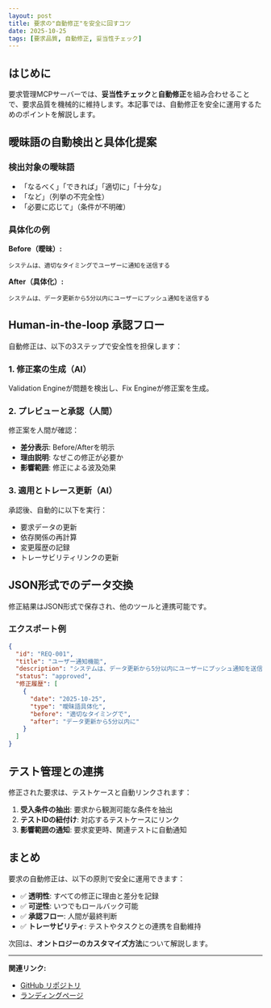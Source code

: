 ```yaml
---
layout: post
title: 要求の"自動修正"を安全に回すコツ
date: 2025-10-25
tags: [要求品質, 自動修正, 妥当性チェック]
---
```


## はじめに

要求管理MCPサーバーでは、**妥当性チェック**と**自動修正**を組み合わせることで、要求品質を機械的に維持します。本記事では、自動修正を安全に運用するためのポイントを解説します。

## 曖昧語の自動検出と具体化提案

### 検出対象の曖昧語

- 「なるべく」「できれば」「適切に」「十分な」
- 「など」（列挙の不完全性）
- 「必要に応じて」（条件が不明確）

### 具体化の例

**Before（曖昧）:**
```
システムは、適切なタイミングでユーザーに通知を送信する
```

**After（具体化）:**
```
システムは、データ更新から5分以内にユーザーにプッシュ通知を送信する
```

## Human-in-the-loop 承認フロー

自動修正は、以下の3ステップで安全性を担保します：

### 1. 修正案の生成（AI）

Validation Engineが問題を検出し、Fix Engineが修正案を生成。

### 2. プレビューと承認（人間）

修正案を人間が確認：
- **差分表示**: Before/Afterを明示
- **理由説明**: なぜこの修正が必要か
- **影響範囲**: 修正による波及効果

### 3. 適用とトレース更新（AI）

承認後、自動的に以下を実行：
- 要求データの更新
- 依存関係の再計算
- 変更履歴の記録
- トレーサビリティリンクの更新

## JSON形式でのデータ交換

修正結果はJSON形式で保存され、他のツールと連携可能です。

### エクスポート例

```json
{
  "id": "REQ-001",
  "title": "ユーザー通知機能",
  "description": "システムは、データ更新から5分以内にユーザーにプッシュ通知を送信する",
  "status": "approved",
  "修正履歴": [
    {
      "date": "2025-10-25",
      "type": "曖昧語具体化",
      "before": "適切なタイミングで",
      "after": "データ更新から5分以内に"
    }
  ]
}
```

## テスト管理との連携

修正された要求は、テストケースと自動リンクされます：

1. **受入条件の抽出**: 要求から観測可能な条件を抽出
2. **テストIDの紐付け**: 対応するテストケースにリンク
3. **影響範囲の通知**: 要求変更時、関連テストに自動通知

## まとめ

要求の自動修正は、以下の原則で安全に運用できます：

- ✅ **透明性**: すべての修正に理由と差分を記録
- ✅ **可逆性**: いつでもロールバック可能
- ✅ **承認フロー**: 人間が最終判断
- ✅ **トレーサビリティ**: テストやタスクとの連携を自動維持

次回は、**オントロジーのカスタマイズ方法**について解説します。

---

**関連リンク:**
- [GitHub リポジトリ](https://github.com/sawadari/requirements-mcp-server)
- [ランディングページ](https://sawadari.github.io/requirements-mcp-server/)
